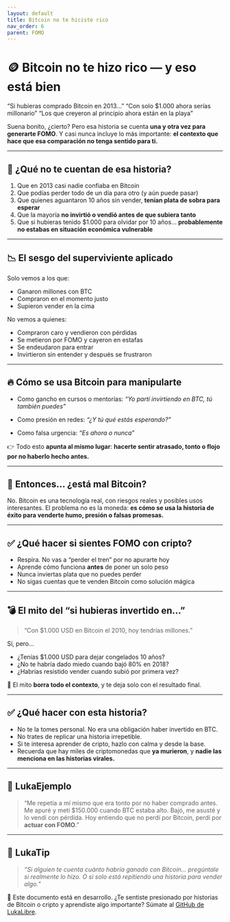 ```yaml
---
layout: default
title: Bitcoin no te hiciste rico
nav_order: 6
parent: FOMO
---
```


# 🪙 Bitcoin no te hizo rico — y eso está bien

“Si hubieras comprado Bitcoin en 2013…”
“Con solo $1.000 ahora serías millonario”
“Los que creyeron al principio ahora están en la playa”

Suena bonito, ¿cierto?
Pero esa historia se cuenta **una y otra vez para generarte FOMO**.
Y casi nunca incluye lo más importante: **el contexto que hace que esa comparación no tenga sentido para ti.**

---

## 🧠 ¿Qué no te cuentan de esa historia?

1. Que en 2013 casi nadie confiaba en Bitcoin
2. Que podías perder todo de un día para otro (y aún puede pasar)
3. Que quienes aguantaron 10 años sin vender, **tenían plata de sobra para esperar**
4. Que la mayoría **no invirtió o vendió antes de que subiera tanto**
5. Que si hubieras tenido $1.000 para olvidar por 10 años…
   **probablemente no estabas en situación económica vulnerable**

---

## 📉 El sesgo del superviviente aplicado

Solo vemos a los que:

- Ganaron millones con BTC
- Compraron en el momento justo
- Supieron vender en la cima

No vemos a quienes:

- Compraron caro y vendieron con pérdidas
- Se metieron por FOMO y cayeron en estafas
- Se endeudaron para entrar
- Invirtieron sin entender y después se frustraron

---

## 🔥 Cómo se usa Bitcoin para manipularte

- Como gancho en cursos o mentorías:
  *“Yo partí invirtiendo en BTC, tú también puedes”*

- Como presión en redes:
  *“¿Y tú qué estás esperando?”*

- Como falsa urgencia:
  *“Es ahora o nunca”*

👉 Todo esto **apunta al mismo lugar**:
**hacerte sentir atrasado, tonto o flojo por no haberlo hecho antes.**

---

## 🧘 Entonces… ¿está mal Bitcoin?

No. Bitcoin es una tecnología real, con riesgos reales y posibles usos interesantes.
El problema no es la moneda:
**es cómo se usa la historia de éxito para venderte humo, presión o falsas promesas.**

---

## ✅ ¿Qué hacer si sientes FOMO con cripto?

- Respira. No vas a “perder el tren” por no apurarte hoy
- Aprende cómo funciona **antes** de poner un solo peso
- Nunca inviertas plata que no puedes perder
- No sigas cuentas que te venden Bitcoin como solución mágica

---

## 💣 El mito del “si hubieras invertido en…”

> “Con $1.000 USD en Bitcoin el 2010, hoy tendrías millones.”

Sí, pero…

- ¿Tenías $1.000 USD para dejar congelados 10 años?
- ¿No te habría dado miedo cuando bajó 80% en 2018?
- ¿Habrías resistido vender cuando subió por primera vez?

💬 El mito **borra todo el contexto**, y te deja solo con el resultado final.

---

## ✅ ¿Qué hacer con esta historia?

- No te la tomes personal. No era una obligación haber invertido en BTC.
- No trates de replicar una historia irrepetible.
- Si te interesa aprender de cripto, hazlo con calma y desde la base.
- Recuerda que hay miles de criptomonedas que **ya murieron**, y **nadie las menciona en las historias virales.**

---

## 💬 LukaEjemplo

> “Me repetía a mí mismo que era tonto por no haber comprado antes.
> Me apuré y metí $150.000 cuando BTC estaba alto.
> Bajó, me asusté y lo vendí con pérdida.
> Hoy entiendo que no perdí por Bitcoin, perdí por **actuar con FOMO**.”

---

## 🧠 LukaTip

> *“Si alguien te cuenta cuánto habría ganado con Bitcoin…
> pregúntale si realmente lo hizo. O si solo está repitiendo una historia para vender algo.”*

📌 Este documento está en desarrollo.
¿Te sentiste presionado por historias de Bitcoin o cripto y aprendiste algo importante? Súmate al [GitHub de LukaLibre](https://github.com/raestrada/lukalibre).
